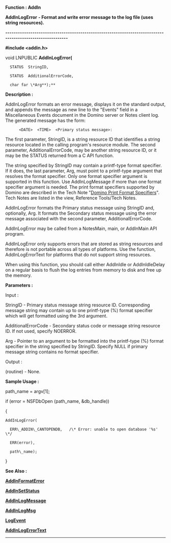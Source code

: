 




<!--
 /\* Font Definitions \*/
 @font-face
 {font-family:Courier;
 panose-1:2 7 4 9 2 2 5 2 4 4;}
@font-face
 {font-family:"Tms Rmn";
 panose-1:2 2 6 3 4 5 5 2 3 4;}
@font-face
 {font-family:Helv;
 panose-1:2 11 6 4 2 2 2 3 2 4;}
@font-face
 {font-family:"Cambria Math";
 panose-1:2 4 5 3 5 4 6 3 2 4;}
 /\* Style Definitions \*/
 p.MsoNormal, li.MsoNormal, div.MsoNormal
 {margin-top:0cm;
 margin-right:0cm;
 margin-bottom:8.0pt;
 margin-left:0cm;
 line-height:107%;
 font-size:11.0pt;
 font-family:"Calibri",sans-serif;}
.MsoChpDefault
 {font-size:11.0pt;}
.MsoPapDefault
 {margin-bottom:8.0pt;
 line-height:107%;}
 /\* Page Definitions \*/
 @page WordSection1
 {size:612.0pt 792.0pt;
 margin:72.0pt 72.0pt 72.0pt 72.0pt;}
div.WordSection1
 {page:WordSection1;}
-->




 


**Function : AddIn**



**AddInLogError** **- Format
and write error message to the log file (uses string resources).**


**----------------------------------------------------------------------------------------------------------**



**#include <addin.h>**



void
LNPUBLIC **AddInLogError(**  

      STATUS  StringID,  

      STATUS  AdditionalErrorCode,  

      char far \*Arg**);**



**Description :**



AddInLogError
formats an error message, displays it on the standard output, and appends the
message as new line to the "Events" field in a Miscellaneous Events
document in the Domino server or Notes client log.  The generated message has
the form:  

   

          <DATE>  <TIME>  <Primary status message>:
<Secondary status message>  

  

The first parameter, StringID, is a string resource ID that identifies a string
resource located in the calling program's resource module. The second
parameter, AdditionalErrorCode, may be another string resource ID, or it may be
the STATUS returned from a C API function.  

  

The string specified by StringID may contain a printf-type format specifier. If
it does, the last parameter, Arg, must point to a printf-type argument that
resolves the format specifier.  Only one format specifier argument is supported
in this function.  Use AddInLogMessage if more than one format specifier
argument is needed.  The print format specifiers supported by Domino are
described in the Tech Note "[Domino Print Format Specifiers](notes:///8525872100478C66/61FD4E9848264AD28525620B006BA8BD/85255D56004D3F6385255B3E004F65FF)".  Tech
Notes are listed in the view, Reference Tools/Tech Notes.  

  

AddInLogError formats the Primary status message using StringID and, optionally,
Arg.  It formats the Secondary status message using the error message
associated with the second parameter, AdditionalErrorCode.  

  

AddInLogError may be called from a NotesMain, main, or AddInMain API program.  

  

AddInLogError only supports errors that are stored as string resources and
therefore is not portable across all types of platforms.  Use the function,
AddInLogErrorText for platforms that do not support string resources.


 


When using
this function, you should call either AddInIdle or AddInIdleDelay on a regular
basis to flush the log entries from memory to disk and free up the memory.


 


**Parameters :**



Input :  

StringID  -  Primary status message string resource ID.  Corresponding message
string may contain up to one printf-type (%) format specifier which will get
formatted using the 3rd argument.  

  

AdditionalErrorCode  -  Secondary status code or message string resource ID. 
If not used, specify NOERROR.  

  

Arg  -  Pointer to an argument to be formatted into the  printf-type (%) format
specifier in the string specified by StringID. Specify NULL if primary message
string contains no format specifier.  

  




Output :  

(routine)  -  None.  

  

  




 **Sample Usage :**


path\_name = argv[1];  

  

if (error = NSFDbOpen (path\_name, &db\_handle))  

{  

    AddInLogError(  

      ERR\_ADDIN\_CANTOPENDB,   /\* Error: unable to open database '%s' \*/  

      ERR(error),  

      path\_name);  

}


 **See Also :**


**[AddInFormatError](AddInFormatError.md)**


**[AddInSetStatus](AddInSetStatus.md)**


**[AddInLogMessage](AddInLogMessage.md)**


**[AddInLogMsg](AddInLogMsg.md)**


**[LogEvent](LogEvent.md)**


**[AddInLogErrorText](AddInLogErrorText.md)**



----------------------------------------------------------------------------------------------------------


 





